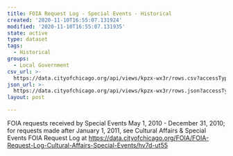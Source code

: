 ```yaml
---
title: FOIA Request Log - Special Events - Historical
created: '2020-11-10T16:55:07.131924'
modified: '2020-11-10T16:55:07.131935'
state: active
type: dataset
tags:
  - Historical
groups:
  - Local Government
csv_url: >-
  https://data.cityofchicago.org/api/views/kpzx-wx3r/rows.csv?accessType=DOWNLOAD
json_url: >-
  https://data.cityofchicago.org/api/views/kpzx-wx3r/rows.json?accessType=DOWNLOAD
layout: post

---
```

FOIA requests received by Special Events May 1, 2010 - December 31, 2010; for requests made after January 1, 2011, see Cultural Affairs & Special Events FOIA Request Log at https://data.cityofchicago.org/FOIA/FOIA-Request-Log-Cultural-Affairs-Special-Events/hv7d-ut55
